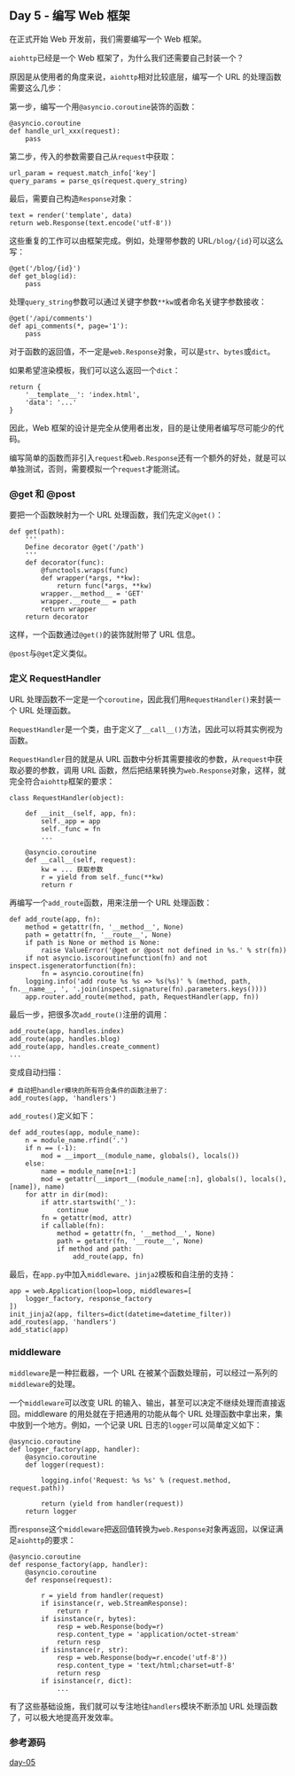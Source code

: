 ## Day 5 - 编写 Web 框架

在正式开始 Web 开发前，我们需要编写一个 Web 框架。

`aiohttp`已经是一个 Web 框架了，为什么我们还需要自己封装一个？

原因是从使用者的角度来说，`aiohttp`相对比较底层，编写一个 URL 的处理函数需要这么几步：

第一步，编写一个用`@asyncio.coroutine`装饰的函数：

```
@asyncio.coroutine
def handle_url_xxx(request):
    pass
```

第二步，传入的参数需要自己从`request`中获取：

```
url_param = request.match_info['key']
query_params = parse_qs(request.query_string)
```

最后，需要自己构造`Response`对象：

```
text = render('template', data)
return web.Response(text.encode('utf-8'))
```

这些重复的工作可以由框架完成。例如，处理带参数的 URL`/blog/{id}`可以这么写：

```
@get('/blog/{id}')
def get_blog(id):
    pass
```

处理`query_string`参数可以通过关键字参数`**kw`或者命名关键字参数接收：

```
@get('/api/comments')
def api_comments(*, page='1'):
    pass
```

对于函数的返回值，不一定是`web.Response`对象，可以是`str`、`bytes`或`dict`。

如果希望渲染模板，我们可以这么返回一个`dict`：

```
return {
    '__template__': 'index.html',
    'data': '...'
}
```

因此，Web 框架的设计是完全从使用者出发，目的是让使用者编写尽可能少的代码。

编写简单的函数而非引入`request`和`web.Response`还有一个额外的好处，就是可以单独测试，否则，需要模拟一个`request`才能测试。

### @get 和 @post

要把一个函数映射为一个 URL 处理函数，我们先定义`@get()`：

```
def get(path):
    '''
    Define decorator @get('/path')
    '''
    def decorator(func):
        @functools.wraps(func)
        def wrapper(*args, **kw):
            return func(*args, **kw)
        wrapper.__method__ = 'GET'
        wrapper.__route__ = path
        return wrapper
    return decorator
```

这样，一个函数通过`@get()`的装饰就附带了 URL 信息。

`@post`与`@get`定义类似。

### 定义 RequestHandler

URL 处理函数不一定是一个`coroutine`，因此我们用`RequestHandler()`来封装一个 URL 处理函数。

`RequestHandler`是一个类，由于定义了`__call__()`方法，因此可以将其实例视为函数。

`RequestHandler`目的就是从 URL 函数中分析其需要接收的参数，从`request`中获取必要的参数，调用 URL 函数，然后把结果转换为`web.Response`对象，这样，就完全符合`aiohttp`框架的要求：

```
class RequestHandler(object):

    def __init__(self, app, fn):
        self._app = app
        self._func = fn
        ...

    @asyncio.coroutine
    def __call__(self, request):
        kw = ... 获取参数
        r = yield from self._func(**kw)
        return r
```

再编写一个`add_route`函数，用来注册一个 URL 处理函数：

```
def add_route(app, fn):
    method = getattr(fn, '__method__', None)
    path = getattr(fn, '__route__', None)
    if path is None or method is None:
        raise ValueError('@get or @post not defined in %s.' % str(fn))
    if not asyncio.iscoroutinefunction(fn) and not inspect.isgeneratorfunction(fn):
        fn = asyncio.coroutine(fn)
    logging.info('add route %s %s => %s(%s)' % (method, path, fn.__name__, ', '.join(inspect.signature(fn).parameters.keys())))
    app.router.add_route(method, path, RequestHandler(app, fn))
```

最后一步，把很多次`add_route()`注册的调用：

```
add_route(app, handles.index)
add_route(app, handles.blog)
add_route(app, handles.create_comment)
...
```

变成自动扫描：

```
# 自动把handler模块的所有符合条件的函数注册了:
add_routes(app, 'handlers')
```

`add_routes()`定义如下：

```
def add_routes(app, module_name):
    n = module_name.rfind('.')
    if n == (-1):
        mod = __import__(module_name, globals(), locals())
    else:
        name = module_name[n+1:]
        mod = getattr(__import__(module_name[:n], globals(), locals(), [name]), name)
    for attr in dir(mod):
        if attr.startswith('_'):
            continue
        fn = getattr(mod, attr)
        if callable(fn):
            method = getattr(fn, '__method__', None)
            path = getattr(fn, '__route__', None)
            if method and path:
                add_route(app, fn)
```

最后，在`app.py`中加入`middleware`、`jinja2`模板和自注册的支持：

```
app = web.Application(loop=loop, middlewares=[
    logger_factory, response_factory
])
init_jinja2(app, filters=dict(datetime=datetime_filter))
add_routes(app, 'handlers')
add_static(app)
```

### middleware

`middleware`是一种拦截器，一个 URL 在被某个函数处理前，可以经过一系列的`middleware`的处理。

一个`middleware`可以改变 URL 的输入、输出，甚至可以决定不继续处理而直接返回。middleware 的用处就在于把通用的功能从每个 URL 处理函数中拿出来，集中放到一个地方。例如，一个记录 URL 日志的`logger`可以简单定义如下：

```
@asyncio.coroutine
def logger_factory(app, handler):
    @asyncio.coroutine
    def logger(request):
        
        logging.info('Request: %s %s' % (request.method, request.path))
        
        return (yield from handler(request))
    return logger
```

而`response`这个`middleware`把返回值转换为`web.Response`对象再返回，以保证满足`aiohttp`的要求：

```
@asyncio.coroutine
def response_factory(app, handler):
    @asyncio.coroutine
    def response(request):
        
        r = yield from handler(request)
        if isinstance(r, web.StreamResponse):
            return r
        if isinstance(r, bytes):
            resp = web.Response(body=r)
            resp.content_type = 'application/octet-stream'
            return resp
        if isinstance(r, str):
            resp = web.Response(body=r.encode('utf-8'))
            resp.content_type = 'text/html;charset=utf-8'
            return resp
        if isinstance(r, dict):
            ...
```

有了这些基础设施，我们就可以专注地往`handlers`模块不断添加 URL 处理函数了，可以极大地提高开发效率。

### 参考源码

[day-05](https://github.com/michaelliao/awesome-python3-webapp/tree/day-05)
